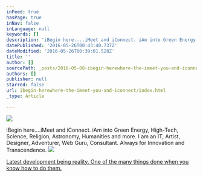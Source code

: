 ```yaml
---
inFeed: true
hasPage: true
inNav: false
inLanguage: null
keywords: []
description: 'iBegin here....iMeet and iConnect. iAm into Green Energy, High-Tech, Science, Religion, Astronomy, Humanities and more. I am an IT, Artist, Designer, Adventurer, Web Guru, Consultant. Always for Innovation and Transcendence.'
datePublished: '2016-05-26T00:43:40.737Z'
dateModified: '2016-05-26T00:39:01.528Z'
title: ''
author: []
sourcePath: _posts/2016-05-08-ibegin-herewhere-the-imeet-you-and-iconnect.md
authors: []
publisher: null
starred: false
url: ibegin-herewhere-the-imeet-you-and-iconnect/index.html
_type: Article

---
```

![](https://the-grid-user-content.s3-us-west-2.amazonaws.com/7a700f99-bdb1-4ec2-853f-33593ce5cbaa.png)

iBegin here....iMeet and iConnect. iAm into Green Energy, High-Tech, Science, Religion, Astronomy, Humanities and more. I am an IT, Artist, Designer, Adventurer, Web Guru, Consultant. Always for Innovation and Transcendence.
![](https://the-grid-user-content.s3-us-west-2.amazonaws.com/5003620f-363b-49f3-aedb-6f41bf7a6da2.png)

[Latest development being reality. One of the many things done when you know how to do them.][0]

[0]: www.xpresspctech.com